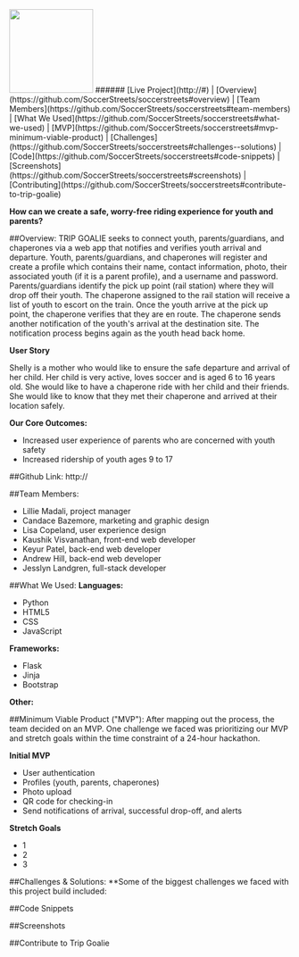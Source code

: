 
<img src="https://github.com/lilliemadali/soccerstreets/blob/master/Trip-Goalie-Logo-with-tag.png" height="150">
######
[Live Project](http://#)   |  [Overview](https://github.com/SoccerStreets/soccerstreets#overview)   |   [Team Members](https://github.com/SoccerStreets/soccerstreets#team-members)   |   [What We Used](https://github.com/SoccerStreets/soccerstreets#what-we-used)   |   [MVP](https://github.com/SoccerStreets/soccerstreets#mvp-minimum-viable-product)   |   [Challenges](https://github.com/SoccerStreets/soccerstreets#challenges--solutions)   |   [Code](https://github.com/SoccerStreets/soccerstreets#code-snippets)   | [Screenshots](https://github.com/SoccerStreets/soccerstreets#screenshots)   |   [Contributing](https://github.com/SoccerStreets/soccerstreets#contribute-to-trip-goalie)

**How can we create a safe, worry-free riding experience for youth and parents?**

##Overview:
TRIP GOALIE seeks to connect youth, parents/guardians, and chaperones via a web app that notifies and verifies youth arrival and departure. Youth, parents/guardians, and chaperones will register and create a profile which contains their name, contact information, photo, their associated youth (if it is a parent profile), and a username and password. Parents/guardians identify the pick up point (rail station) where they will drop off their youth. The chaperone assigned to the rail station will receive a list of youth to escort on the train. Once the youth arrive at the pick up point, the chaperone verifies that they are en route. The chaperone sends another notification of the youth's arrival at the destination site. The notification process begins again as the youth head back home.

**User Story**

Shelly is a mother who would like to ensure the safe departure and arrival of her child. Her child is very active, loves soccer and is aged 6 to 16 years old. She would like to have a chaperone ride with her child and their friends. She would like to know that they met their chaperone and arrived at their location safely.


**Our Core Outcomes:**
* Increased user experience of parents who are concerned with youth safety
* Increased ridership of youth ages 9 to 17


##Github Link:
http://

##Team Members:
* Lillie Madali, project manager
* Candace Bazemore, marketing and graphic design
* Lisa Copeland, user experience design
* Kaushik Visvanathan, front-end web developer
* Keyur Patel, back-end web developer
* Andrew Hill, back-end web developer
* Jesslyn Landgren, full-stack developer

##What We Used:
**Languages:**
* Python
* HTML5
* CSS
* JavaScript

**Frameworks:**
* Flask
* Jinja
* Bootstrap

**Other:**

##Minimum Viable Product ("MVP"):
After mapping out the process, the team decided on an MVP. One challenge we faced was prioritizing our MVP and stretch goals within the time constraint of a 24-hour hackathon.  

**Initial MVP**
* User authentication
* Profiles (youth, parents, chaperones)
* Photo upload 
* QR code for checking-in
* Send notifications of arrival, successful drop-off, and alerts


**Stretch Goals**
* 1
* 2
* 3

##Challenges & Solutions:
**Some of the biggest challenges we faced with this project build included:

##Code Snippets

##Screenshots

##Contribute to Trip Goalie
